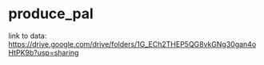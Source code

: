 # produce_pal

link to data: https://drive.google.com/drive/folders/1G_ECh2THEP5QG8vkGNg30gan4oHtPK9b?usp=sharing
